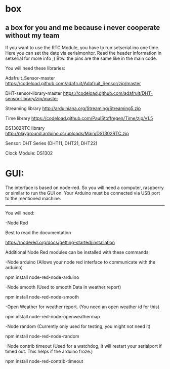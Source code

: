 # box
a box for you and me because i never cooperate without my team
-------------------
If you want to use the RTC Module, you have to run setserial.ino one time. Here you can set the date via serialmonitor. Read the header information in setserial for more info ;) Btw. the pins are the same like in the main code. 

You will need these libraries:

Adafruit_Sensor-master https://codeload.github.com/adafruit/Adafruit_Sensor/zip/master

DHT-sensor-library-master https://codeload.github.com/adafruit/DHT-sensor-library/zip/master

Streaming library http://arduiniana.org/Streaming/Streaming5.zip

Time library https://codeload.github.com/PaulStoffregen/Time/zip/v1.5

DS1302RTC library http://playground.arduino.cc/uploads/Main/DS1302RTC.zip

Sensor:
DHT Series (DHT11, DHT21, DHT22)

Clock Module:
DS1302


# GUI:
The interface is based on node-red. So you will need a computer, raspberry or similar to run the GUI on.
Your Arduino must be connected via USB port to the mentioned machine.

-------------------
You will need:

-Node Red 

Best to read the documentation

https://nodered.org/docs/getting-started/installation


Additional Node Red modules can be installed with these commands:

-Node arduino (Allows your node red interface to communicate with the arduino)

npm install node-red-node-arduino


-Node smooth (Used to smooth Data in weather report)

npm install node-red-node-smooth


-Open Weather for weather report. (You need an open weather id for this)

npm install node-red-node-openweathermap 


-Node random (Currently only used for testing, you might not need it)

npm install node-red-node-random

-Node contrib timeout (Used for a watchdog, it will restart your serialport if timed out. This helps if the arduino froze.)

npm install node-red-contrib-timeout


